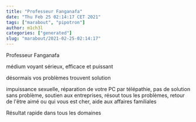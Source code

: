 ```yaml
---
title: "Professeur Fanganafa"
date: "Thu Feb 25 02:14:17 CET 2021"
tags: ["marabout", "pipotron"]
author: m1ch3l
categories: ["generated"]
slug: "marabout/2021-02-25-02:14:17"
---
```


Professeur Fanganafa

médium voyant sérieux, efficace et puissant

désormais vos problèmes trouvent solution

impuissance sexuelle, réparation de votre PC par télépathie, pas de solution sans problème, soutien aux entreprises, résout tous les problèmes, retour de l'être aimé ou qui vous est cher, aide aux affaires familiales

Résultat rapide dans tous les domaines
